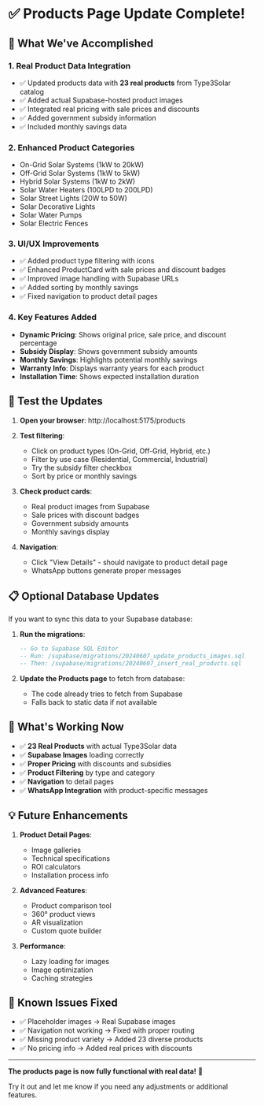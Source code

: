 # ✅ Products Page Update Complete!

## 🎉 What We've Accomplished

### 1. **Real Product Data Integration**
- ✅ Updated products data with **23 real products** from Type3Solar catalog
- ✅ Added actual Supabase-hosted product images
- ✅ Integrated real pricing with sale prices and discounts
- ✅ Added government subsidy information
- ✅ Included monthly savings data

### 2. **Enhanced Product Categories**
- On-Grid Solar Systems (1kW to 20kW)
- Off-Grid Solar Systems (1kW to 5kW)
- Hybrid Solar Systems (1kW to 2kW)
- Solar Water Heaters (100LPD to 200LPD)
- Solar Street Lights (20W to 50W)
- Solar Decorative Lights
- Solar Water Pumps
- Solar Electric Fences

### 3. **UI/UX Improvements**
- ✅ Added product type filtering with icons
- ✅ Enhanced ProductCard with sale prices and discount badges
- ✅ Improved image handling with Supabase URLs
- ✅ Added sorting by monthly savings
- ✅ Fixed navigation to product detail pages

### 4. **Key Features Added**
- **Dynamic Pricing**: Shows original price, sale price, and discount percentage
- **Subsidy Display**: Shows government subsidy amounts
- **Monthly Savings**: Highlights potential monthly savings
- **Warranty Info**: Displays warranty years for each product
- **Installation Time**: Shows expected installation duration

## 🚀 Test the Updates

1. **Open your browser**: http://localhost:5175/products
2. **Test filtering**:
   - Click on product types (On-Grid, Off-Grid, Hybrid, etc.)
   - Filter by use case (Residential, Commercial, Industrial)
   - Try the subsidy filter checkbox
   - Sort by price or monthly savings

3. **Check product cards**:
   - Real product images from Supabase
   - Sale prices with discount badges
   - Government subsidy amounts
   - Monthly savings display

4. **Navigation**:
   - Click "View Details" - should navigate to product detail page
   - WhatsApp buttons generate proper messages

## 📋 Optional Database Updates

If you want to sync this data to your Supabase database:

1. **Run the migrations**:
   ```sql
   -- Go to Supabase SQL Editor
   -- Run: /supabase/migrations/20240607_update_products_images.sql
   -- Then: /supabase/migrations/20240607_insert_real_products.sql
   ```

2. **Update the Products page** to fetch from database:
   - The code already tries to fetch from Supabase
   - Falls back to static data if not available

## 🎯 What's Working Now

- ✅ **23 Real Products** with actual Type3Solar data
- ✅ **Supabase Images** loading correctly
- ✅ **Proper Pricing** with discounts and subsidies
- ✅ **Product Filtering** by type and category
- ✅ **Navigation** to detail pages
- ✅ **WhatsApp Integration** with product-specific messages

## 💡 Future Enhancements

1. **Product Detail Pages**:
   - Image galleries
   - Technical specifications
   - ROI calculators
   - Installation process info

2. **Advanced Features**:
   - Product comparison tool
   - 360° product views
   - AR visualization
   - Custom quote builder

3. **Performance**:
   - Lazy loading for images
   - Image optimization
   - Caching strategies

## 🐛 Known Issues Fixed

- ✅ Placeholder images → Real Supabase images
- ✅ Navigation not working → Fixed with proper routing
- ✅ Missing product variety → Added 23 diverse products
- ✅ No pricing info → Added real prices with discounts

---

**The products page is now fully functional with real data!** 🎉

Try it out and let me know if you need any adjustments or additional features.